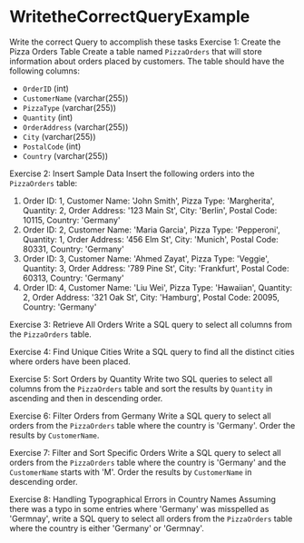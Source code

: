 # WritetheCorrectQueryExample
Write the correct Query to accomplish these tasks
Exercise 1: Create the Pizza Orders Table
Create a table named `PizzaOrders` that will store information about orders placed by customers. The table should have the following columns:
- `OrderID` (int)
- `CustomerName` (varchar(255))
- `PizzaType` (varchar(255))
- `Quantity` (int)
- `OrderAddress` (varchar(255))
- `City` (varchar(255))
- `PostalCode` (int)
- `Country` (varchar(255))

 Exercise 2: Insert Sample Data
Insert the following orders into the `PizzaOrders` table:
1. Order ID: 1, Customer Name: 'John Smith', Pizza Type: 'Margherita', Quantity: 2, Order Address: '123 Main St', City: 'Berlin', Postal Code: 10115, Country: 'Germany'
2. Order ID: 2, Customer Name: 'Maria Garcia', Pizza Type: 'Pepperoni', Quantity: 1, Order Address: '456 Elm St', City: 'Munich', Postal Code: 80331, Country: 'Germany'
3. Order ID: 3, Customer Name: 'Ahmed Zayat', Pizza Type: 'Veggie', Quantity: 3, Order Address: '789 Pine St', City: 'Frankfurt', Postal Code: 60313, Country: 'Germany'
4. Order ID: 4, Customer Name: 'Liu Wei', Pizza Type: 'Hawaiian', Quantity: 2, Order Address: '321 Oak St', City: 'Hamburg', Postal Code: 20095, Country: 'Germany'

 Exercise 3: Retrieve All Orders
Write a SQL query to select all columns from the `PizzaOrders` table.

 Exercise 4: Find Unique Cities
Write a SQL query to find all the distinct cities where orders have been placed.

  Exercise 5: Sort Orders by Quantity
Write two SQL queries to select all columns from the `PizzaOrders` table and sort the results by `Quantity` in ascending and then in descending order.

 Exercise 6: Filter Orders from Germany
Write a SQL query to select all orders from the `PizzaOrders` table where the country is 'Germany'. Order the results by `CustomerName`.

 Exercise 7: Filter and Sort Specific Orders
Write a SQL query to select all orders from the `PizzaOrders` table where the country is 'Germany' and the `CustomerName` starts with 'M'. Order the results by `CustomerName` in descending order.

  Exercise 8: Handling Typographical Errors in Country Names
Assuming there was a typo in some entries where 'Germany' was misspelled as 'Germnay', write a SQL query to select all orders from the `PizzaOrders` table where the country is either 'Germany' or 'Germnay'.
